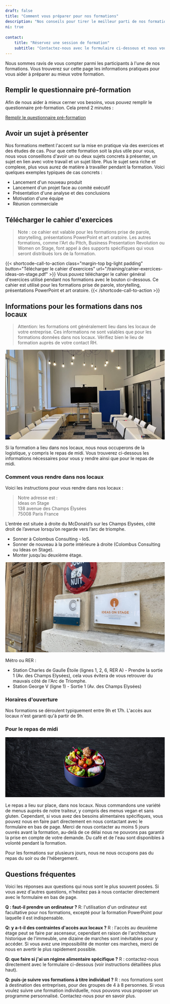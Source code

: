 ```yaml
---
draft: false
title: "Comment vous préparer pour nos formations"
description: "Nos conseils pour tirer le meilleur parti de nos formations en prise de parole en public."
ni: true

contact:
    title: "Réservez une session de formation"
    subtitle: "Contactez-nous avec le formulaire ci-dessous et nous vous répondrons en moins d’un jour ouvré."
---
```


Nous sommes ravis de vous compter parmi les participants à l'une de nos formations. Vous trouverez sur cette page les informations pratiques pour vous aider à préparer au mieux votre formation.

## Remplir le questionnaire pré-formation

Afin de nous aider à mieux cerner vos besoins, vous pouvez remplir le questionnaire pré-formation. Cela prend 2 minutes :

[Remplir le questionnaire pré-formation](https://www.survio.com/survey/d/D3T4A8Q9X1D4U3M7S)


## Avoir un sujet à présenter

Nos formations mettent l'accent sur la mise en pratique via des exercices et des études de cas. Pour que cette formation soit la plus utile pour vous, nous vous conseillons d'avoir un ou deux sujets concrets à présenter, un sujet en lien avec votre travail et un sujet libre. Plus le sujet sera riche et complexe, plus vous aurez de matière à travailler pendant la formation. Voici quelques exemples typiques de cas concrets :

- Lancement d'un nouveau produit
- Lancement d'un projet face au comité exécutif
- Présentation d'une analyse et des conclusions
- Motivation d'une équipe
- Réunion commerciale


## Télécharger le cahier d'exercices

> Note : ce cahier est valable pour les formations prise de parole, storytelling, présentations PowerPoint et art oratoire. Les autres formations, comme l'Art du Pitch, Business Presentation Revolution ou Women on Stage, font appel à des supports spécifiques qui vous seront distribués lors de la formation.

{{< shortcode-call-to-action
  class="margin-top bg-light padding"
  button="Télécharger le cahier d'exercices"
  url="/training/cahier-exercices-ideas-on-stage.pdf" >}}
Vous pouvez télécharger le cahier général d'exercices utilisé pendant nos formations avec le bouton ci-dessous. Ce cahier est utilisé pour les formations prise de parole, storytelling, présentations PowerPoint et art oratoire.
{{< /shortcode-call-to-action >}}

## Informations pour les formations dans nos locaux

> Attention: les formations ont généralement lieu dans les locaux de votre entreprise. Ces informations ne sont valables que pour les formations données dans nos locaux. Vérifiez bien le lieu de formation auprès de votre contact RH.

![Entrée Ideas on Stage](salle-de-formation.jpg)

Si la formation a lieu dans nos locaux, nous nous occuperons de la logistique, y compris le repas de midi. Vous trouverez ci-dessous les informations nécessaires pour vous y rendre ainsi que pour le repas de midi.

### Comment vous rendre dans nos locaux
Voici les instructions pour vous rendre dans nos locaux :

> Notre adresse est :<br>
> Ideas on Stage<br>
> 138 avenue des Champs Élysées<br>
> 75008 Paris France

L’entrée est située à droite du McDonald’s sur les Champs Elysées, côté droit de l’avenue lorsqu’on regarde vers l’arc de triomphe.

- Sonner à Colombus Consulting - IoS.
- Sonner de nouveau à la porte intérieure à droite (Colombus Consulting ou Ideas on Stage).
- Monter jusqu’au deuxième étage.

![Entrée Ideas on Stage](entree-ideas-on-stage.jpg)

Métro ou RER :

- Station Charles de Gaulle Étoile (lignes 1, 2, 6, RER A) - Prendre la sortie 1 (Av. des Champs Elysées), cela vous évitera de vous retrouver du mauvais côté de l'Arc de Triomphe.
- Station George V (ligne 1) - Sortie 1 (Av. des Champs Elysées)


### Horaires d'ouverture

Nos formations se déroulent typiquement entre 9h et 17h. L'accès aux locaux n'est garanti qu'à partir de 9h.


### Pour le repas de midi

![Plateau repas midi](plateau-repas.png)

Le repas a lieu sur place, dans nos locaux. Nous commandons une variété de menus auprès de notre traiteur, y compris des menus vegan et sans gluten. Cependant, si vous avez des besoins alimentaires spécifiques, vous pouvez nous en faire part directement en nous contactant avec le formulaire en bas de page. Merci de nous contacter au moins 5 jours ouvrés avant la formation, au-delà de ce délai nous ne pouvons pas garantir la prise en compte de votre demande. Du café et de l'eau sont disponibles à volonté pendant la formation.

Pour les formations sur plusieurs jours, nous ne nous occupons pas du repas du soir ou de l'hébergement.


## Questions fréquentes

Voici les réponses aux questions qui nous sont le plus souvent posées. Si vous avez d'autres questions, n'hésitez pas à nous contacter directement avec le formulaire en bas de page.

**Q : faut-il prendre un ordinateur ?** R: l'utilisation d'un ordinateur est facultative pour nos formations, excepté pour la formation PowerPoint pour laquelle il est indispensable.

**Q: y a-t-il des contraintes d'accès aux locaux ?** R : l'accès au deuxième étage peut se faire par ascenseur, cependant en raison de l'architecture historique de l'immeuble, une dizaine de marches sont inévitables pour y accéder. Si vous avez une impossibilité de monter ces marches, merci de nous en avertir le plus rapidement possible.

**Q: que faire si j'ai un régime alimentaire spécifique ?** R : contactez-nous directement avec le formulaire ci-dessous (voir instructions détaillées plus haut).

**Q: puis-je suivre vos formations à titre individuel ?** R : nos formations sont à destination des entreprises, pour des groupes de 4 à 8 personnes. Si vous voulez suivre une formation individuelle, nous pouvons vous proposer un programme personnalisé. Contactez-nous pour en savoir plus.
